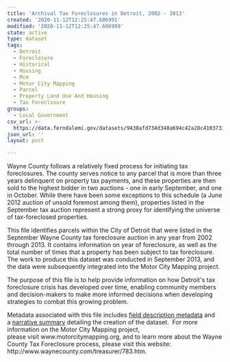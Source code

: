 ```yaml
---
title: 'Archival Tax Foreclosures in Detroit, 2002 - 2013'
created: '2020-11-12T12:25:47.606991'
modified: '2020-11-12T12:25:47.606999'
state: active
type: dataset
tags:
  - Detroit
  - Foreclosure
  - Historical
  - Housing
  - Mcm
  - Motor City Mapping
  - Parcel
  - Property Land Use And Housing
  - Tax Foreclsoure
groups:
  - Local Government
csv_url: >-
  https://data.ferndalemi.gov/datasets/9438afd734d348a694c42a28c4103731_0.csv?outSR=%7B%22latestWkid%22%3A2898%2C%22wkid%22%3A2898%7D
json_url: ''
layout: post

---
```

<p>Wayne County follows a relatively fixed process for initiating tax 
foreclosures. The county serves notice to any parcel that is more than three 
years delinquent on property tax payments, and these properties are then sold to 
the highest bidder in two auctions - one in early September, and one in October. 
While there have been some exceptions to this schedule (a June 2012 auction of 
unsold foremost among them), properties listed in the September tax auction 
represent a strong proxy for identifying the universe of tax-foreclosed 
properties.</p>
<p>This file identifies parcels within the City of Detroit that were 
listed in the September Wayne County tax foreclosure auction in any year from 
2002 through 2013. It contains information on year of foreclosure, as well as 
the total number of times that a property has been subject to tax foreclosure. 
The work to produce this dataset was conducted in September 2013, and the data 
were subsequently integrated into the Motor City Mapping project.</p>
<p>The purpose of this file is to help provide information on how 
Detroit's tax foreclosure crisis has developed over time, enabling community 
members and decision-makers to make more informed decisions when developing 
strategies to combat this growing problem.</p>
<p>Metadata associated with this file includes <a href='http://datadrivendetroit.org/web_ftp/motorcitymapping/Metadata/WCT_TaxForeclosures/ArchivalTaxForeclosure_Metadata_Final_12152014.xls' target='_blank'>field description metadata</a> and a <a href='http://datadrivendetroit.org/web_ftp/motorcitymapping/Metadata/WCT_TaxForeclosures/ArchivalTaxForeclosures_Documentation_12152014_Final.pdf' target='_blank'>narrative summary</a> detailing the creation of the dataset.  For more information on the Motor City Mapping project, please visit www.motorcitymapping.org, and to learn more about the Wayne County Tax Foreclosure process, 
please visit this website: http://www.waynecounty.com/treasurer/783.htm.</p>
